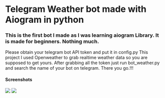 <h1>Telegram Weather bot made with Aiogram in python</h1>
<h3>This is the first bot I made as I was learning aiogram Library.
It is made for beginners. Nothing much.</h3>

<p>Please obtain your telegram bot API token and put it in config.py This project I used Openweather to grab realtime weather data so you are supposed to get yours.
After grabbing all the token just run bot_weather.py and search the name of your bot on telegram. There you go.!!!</p>

<h4>Screenshots</h4>
<img src="https://user-images.githubusercontent.com/117972097/225963979-321adbbe-590a-4936-9b8a-588b9330c214.png">
<img src="https://user-images.githubusercontent.com/117972097/225964410-669bb70b-a437-4082-b7af-736b4701d27f.png">

